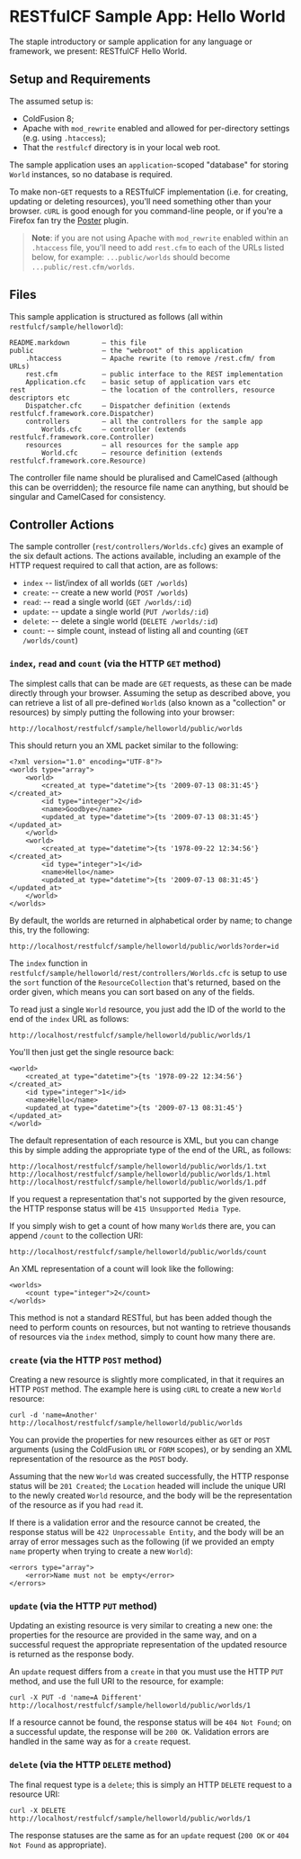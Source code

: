 # RESTfulCF Sample App: Hello World

The staple introductory or sample application for any language or framework, we present: RESTfulCF Hello World.

## Setup and Requirements

The assumed setup is:

* ColdFusion 8;
* Apache with `mod_rewrite` enabled and allowed for per-directory settings (e.g. using `.htaccess`);
* That the `restfulcf` directory is in your local web root.

The sample application uses an `application`-scoped "database" for storing `World` instances, so no database is required.

To make non-`GET` requests to a RESTfulCF implementation (i.e. for creating, updating or deleting resources), you'll need something other than your browser.  `cURL` is good enough for you command-line people, or if you're a Firefox fan try the [Poster](https://addons.mozilla.org/en-US/firefox/addon/2691) plugin.

> **Note**: if you are not using Apache with `mod_rewrite` enabled within an `.htaccess` file, you'll need to add `rest.cfm` to each of the URLs listed below, for example: `...public/worlds` should become `...public/rest.cfm/worlds`.

## Files

This sample application is structured as follows (all within `restfulcf/sample/helloworld`):

    README.markdown        – this file
    public                 – the "webroot" of this application
        .htaccess          – Apache rewrite (to remove /rest.cfm/ from URLs)
        rest.cfm           – public interface to the REST implementation
        Application.cfc    – basic setup of application vars etc
    rest                   – the location of the controllers, resource descriptors etc
        Dispatcher.cfc     – Dispatcher definition (extends restfulcf.framework.core.Dispatcher)
        controllers        – all the controllers for the sample app
            Worlds.cfc     – controller (extends restfulcf.framework.core.Controller)
        resources          – all resources for the sample app
            World.cfc      – resource definition (extends restfulcf.framework.core.Resource)

The controller file name should be pluralised and CamelCased (although this can be overridden); the resource file name can anything, but should be singular and CamelCased for consistency.

## Controller Actions

The sample controller (`rest/controllers/Worlds.cfc`) gives an example of the six default actions.  The actions available, including an example of the HTTP request required to call that action, are as follows:

* `index`   -- list/index of all worlds (`GET /worlds`)
* `create`: -- create a new world (`POST /worlds`)
* `read`:   -- read a single world (`GET /worlds/:id`)
* `update`: -- update a single world (`PUT /worlds/:id`)
* `delete`: -- delete a single world (`DELETE /worlds/:id`)
* `count`:  -- simple count, instead of listing all and counting (`GET /worlds/count`)

### `index`, `read` and `count` (via the HTTP `GET` method)

The simplest calls that can be made are `GET` requests, as these can be made directly through your browser.  Assuming the setup as described above, you can retrieve a list of all pre-defined `World`s (also known as a "collection" or resources) by simply putting the following into your browser:

    http://localhost/restfulcf/sample/helloworld/public/worlds

This should return you an XML packet similar to the following:

    <?xml version="1.0" encoding="UTF-8"?>
    <worlds type="array">
        <world>
            <created_at type="datetime">{ts '2009-07-13 08:31:45'}</created_at>
            <id type="integer">2</id>
            <name>Goodbye</name>
            <updated_at type="datetime">{ts '2009-07-13 08:31:45'}</updated_at>
        </world>
        <world>
            <created_at type="datetime">{ts '1978-09-22 12:34:56'}</created_at>
            <id type="integer">1</id>
            <name>Hello</name>
            <updated_at type="datetime">{ts '2009-07-13 08:31:45'}</updated_at>
        </world>
    </worlds>

By default, the worlds are returned in alphabetical order by name; to change this, try the following:

    http://localhost/restfulcf/sample/helloworld/public/worlds?order=id

The `index` function in `restfulcf/sample/helloworld/rest/controllers/Worlds.cfc` is setup to use the `sort` function of the `ResourceCollection` that's returned, based on the order given, which means you can sort based on any of the fields.

To read just a single `World` resource, you just add the ID of the world to the end of the `index` URL as follows:

    http://localhost/restfulcf/sample/helloworld/public/worlds/1

You'll then just get the single resource back:

    <world>
        <created_at type="datetime">{ts '1978-09-22 12:34:56'}</created_at>
        <id type="integer">1</id>
        <name>Hello</name>
        <updated_at type="datetime">{ts '2009-07-13 08:31:45'}</updated_at>
    </world>

The default representation of each resource is XML, but you can change this by simple adding the appropriate type of the end of the URL, as follows:

    http://localhost/restfulcf/sample/helloworld/public/worlds/1.txt
    http://localhost/restfulcf/sample/helloworld/public/worlds/1.html
    http://localhost/restfulcf/sample/helloworld/public/worlds/1.pdf

If you request a representation that's not supported by the given resource, the HTTP response status will be `415 Unsupported Media Type`.

If you simply wish to get a count of how many `World`s there are, you can append `/count` to the collection URI:

    http://localhost/restfulcf/sample/helloworld/public/worlds/count

An XML representation of a count will look like the following:

    <worlds>
        <count type="integer">2</count>
    </worlds>

This method is not a standard RESTful, but has been added though the need to perform counts on resources, but not wanting to retrieve thousands of resources via the `index` method, simply to count how many there are.

### `create` (via the HTTP `POST` method)

Creating a new resource is slightly more complicated, in that it requires an HTTP `POST` method.  The example here is using `cURL` to create a new `World` resource:

    curl -d 'name=Another' http://localhost/restfulcf/sample/helloworld/public/worlds

You can provide the properties for new resources either as `GET` or `POST` arguments (using the ColdFusion `URL` or `FORM` scopes), or by sending an XML representation of the resource as the `POST` body.

Assuming that the new `World` was created successfully, the HTTP response status will be `201 Created`; the `Location` headed will include the unique URI to the newly created `World` resource, and the body will be the representation of the resource as if you had `read` it.

If there is a validation error and the resource cannot be created, the response status will be `422 Unprocessable Entity`, and the body will be an array of error messages such as the following (if we provided an empty `name` property when trying to create a new `World`):

    <errors type="array">
        <error>Name must not be empty</error>
    </errors>

### `update` (via the HTTP `PUT` method)

Updating an existing resource is very similar to creating a new one: the properties for the resource are provided in the same way, and on a successful request the appropriate representation of the updated resource is returned as the response body.

An `update` request differs from a `create` in that you must use the HTTP `PUT` method, and use the full URI to the resource, for example:

    curl -X PUT -d 'name=A Different' http://localhost/restfulcf/sample/helloworld/public/worlds/1

If a resource cannot be found, the response status will be `404 Not Found`; on a successful update, the response will be `200 OK`.  Validation errors are handled in the same way as for a `create` request.

### `delete` (via the HTTP `DELETE` method)

The final request type is a `delete`; this is simply an HTTP `DELETE` request to a resource URI:

    curl -X DELETE http://localhost/restfulcf/sample/helloworld/public/worlds/1

The response statuses are the same as for an `update` request (`200 OK` or `404 Not Found` as appropriate).
